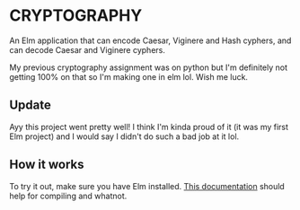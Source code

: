 # CRYPTOGRAPHY

An Elm application that can encode Caesar, Viginere and Hash cyphers, and can decode Caesar and Viginere cyphers.

My previous cryptography assignment was on python but I'm definitely not getting 100% on that so I'm making one in elm lol. Wish me luck.

## Update

Ayy this project went pretty well! I think I'm kinda proud of it (it was my first Elm project) and I would say I didn't do such a bad job at it lol.

## How it works

To try it out, make sure you have Elm installed. [This documentation](https://guide.elm-lang.org/install.html) should help for compiling and whatnot.
